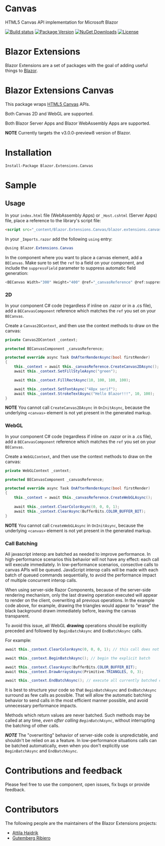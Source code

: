 # Canvas
HTML5 Canvas API implementation for Microsoft Blazor

[![Build status](https://dotnet-ci.visualstudio.com/DotnetCI/_apis/build/status/Blazor-Extensions-Canvas-CI?branch=master)](https://dotnet-ci.visualstudio.com/DotnetCI/_build/latest?definitionId=15&branch=master)
[![Package Version](https://img.shields.io/nuget/v/Blazor.Extensions.Canvas.svg)](https://www.nuget.org/packages/Blazor.Extensions.Canvas)
[![NuGet Downloads](https://img.shields.io/nuget/dt/Blazor.Extensions.Canvas.svg)](https://www.nuget.org/packages/Blazor.Extensions.Canvas)
[![License](https://img.shields.io/github/license/BlazorExtensions/Canvas.svg)](https://github.com/BlazorExtensions/Canvas/blob/master/LICENSE)

# Blazor Extensions

Blazor Extensions are a set of packages with the goal of adding useful things to [Blazor](https://blazor.net).

# Blazor Extensions Canvas

This package wraps [HTML5 Canvas](https://developer.mozilla.org/en-US/docs/Web/HTML/Element/canvas) APIs. 

Both Canvas 2D and WebGL are supported.

Both Blazor Server Apps and Blazor WebAssembly Apps are supported.

**NOTE** Currently targets the v3.0.0-preview8 version of Blazor.

# Installation

```
Install-Package Blazor.Extensions.Canvas
```

# Sample

## Usage

In your `index.html` file (WebAssembly Apps) or `_Host.cshtml` (Server Apps) file, place a reference to the library's script file:

```html
<script src="_content/Blazor.Extensions.Canvas/blazor.extensions.canvas.js"></script>
```

In your `_Imports.razor` add the following `using` entry:

```c#
@using Blazor.Extensions.Canvas
```

In the component where you want to place a canvas element, add a `BECanvas`. Make sure to set the `ref` to a field on your component, and include the `suppressField` parameter to suppress automatic field generation:

```c#
<BECanvas Width="300" Height="400" @ref="_canvasReference" @ref:suppressField></BECanvas>
```

### 2D

In your component C# code (regardless if inline on .razor or in a .cs file), add a `BECanvasComponent` reference which matches the `ref` you set on your `BECanvas`.

Create a `Canvas2DContext`, and then use the context methods to draw on the canvas:

```c#
private Canvas2DContext _context;

protected BECanvasComponent _canvasReference;

protected override async Task OnAfterRenderAsync(bool firstRender)
{
    this._context = await this._canvasReference.CreateCanvas2DAsync();
    await this._context.SetFillStyleAsync("green");

    await this._context.FillRectAsync(10, 100, 100, 100);

    await this._context.SetFontAsync("48px serif");
    await this._context.StrokeTextAsync("Hello Blazor!!!", 10, 100);
}
```

**NOTE** You cannot call `CreateCanvas2DAsync` in `OnInitAsync`, because the underlying `<canvas>` element is not yet present in the generated markup.

### WebGL

In your component C# code (regardless if inline on .razor or in a .cs file), add a `BECanvasComponent` reference which matches the `ref` you set on your `BECanvas`.

Create a `WebGLContext`, and then use the context methods to draw on the canvas:

```c#
private WebGLContext _context;

protected BECanvasComponent _canvasReference;

protected override async Task OnAfterRenderAsync(bool firstRender)
{
    this._context = await this._canvasReference.CreateWebGLAsync();
    
    await this._context.ClearColorAsync(0, 0, 0, 1);
    await this._context.ClearAsync(BufferBits.COLOR_BUFFER_BIT);
}
```

**NOTE** You cannot call `CreateWebGLAsync` in `OnInitAsync`, because the underlying `<canvas>` element is not yet present in the generated markup.

### Call Batching

All javascript interop are batched as needed to improve performance. In high-performance scenarios this behavior will not have any effect: each call will execute immediately. In low-performance scenarios, consective calls to canvas APIs will be queued. JavaScript interop calls will be made with each batch of queued commands sequentially, to avoid the performance impact of multiple concurrent interop calls.

When using server-side Razor Components, because of the server-side rendering mechanism, only the last drawing operation executed will appear to render on the client, overwriting all previous operations. In the example code above, for example, drawing the triangles would appear to "erase" the black background drawn immediately before, leaving the canvas transparent.

To avoid this issue, all WebGL **drawing** operations should be explicitly preceded and followed by `BeginBatchAsync` and `EndBatchAsync` calls.

For example:

```c#
await this._context.ClearColorAsync(0, 0, 0, 1); // this call does not draw anything, so it does not need to be included in the explicit batch

await this._context.BeginBatchAsync(); // begin the explicit batch

await this._context.ClearAsync(BufferBits.COLOR_BUFFER_BIT);
await this._context.DrawArraysAsync(Primitive.TRIANGLES, 0, 3);

await this._context.EndBatchAsync(); // execute all currently batched calls
```

It is best to structure your code so that `BeginBatchAsync` and `EndBatchAsync` surround as few calls as possible. That will allow the automatic batching behavior to send calls in the most efficient manner possible, and avoid unnecessary performance impacts.

Methods which return values are never batched. Such methods may be called at any time, *even after calling `BeginBatchAsync`*, without interrupting the batching of other calls.

***NOTE*** The "overwriting" behavior of server-side code is unpredictable, and shouldn't be relied on as a feature. In low-performance situations calls can be batched automatically, even when you don't explicitly use `BeginBatchAsync` and `EndBatchAsync`.

# Contributions and feedback

Please feel free to use the component, open issues, fix bugs or provide feedback.

# Contributors

The following people are the maintainers of the Blazor Extensions projects:

- [Attila Hajdrik](https://github.com/attilah)
- [Gutemberg Ribiero](https://github.com/galvesribeiro)

